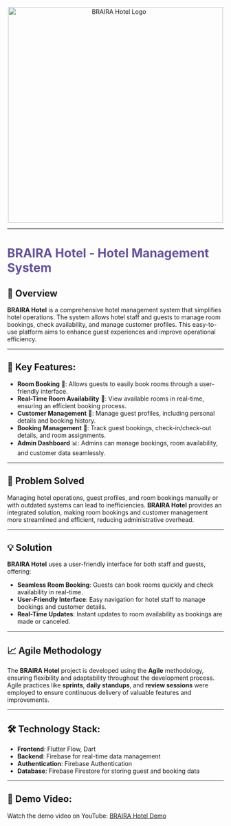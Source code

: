 <div align="center">
  <img src="https://github.com/user-attachments/assets/720f138b-a8bb-4106-9a4d-e6429ffa845a" alt="BRAIRA Hotel Logo" width="500" height="auto">
</div>

---

<h1 style="color: #655397;">BRAIRA Hotel - Hotel Management System</h1>

## 📘 Overview
**BRAIRA Hotel** is a comprehensive hotel management system that simplifies hotel operations. The system allows hotel staff and guests to manage room bookings, check availability, and manage customer profiles. This easy-to-use platform aims to enhance guest experiences and improve operational efficiency.

---

## 🎯 Key Features:
- **Room Booking** 🏨: Allows guests to easily book rooms through a user-friendly interface.
- **Real-Time Room Availability** 📅: View available rooms in real-time, ensuring an efficient booking process.
- **Customer Management** 👥: Manage guest profiles, including personal details and booking history.
- **Booking Management** 📂: Track guest bookings, check-in/check-out details, and room assignments.
- **Admin Dashboard** 📊: Admins can manage bookings, room availability, and customer data seamlessly.

---

## 🧩 Problem Solved
Managing hotel operations, guest profiles, and room bookings manually or with outdated systems can lead to inefficiencies. **BRAIRA Hotel** provides an integrated solution, making room bookings and customer management more streamlined and efficient, reducing administrative overhead.

---

## 💡 Solution
**BRAIRA Hotel** uses a user-friendly interface for both staff and guests, offering:
- **Seamless Room Booking**: Guests can book rooms quickly and check availability in real-time.
- **User-Friendly Interface**: Easy navigation for hotel staff to manage bookings and customer details.
- **Real-Time Updates**: Instant updates to room availability as bookings are made or canceled.

---

## 📈 Agile Methodology
The **BRAIRA Hotel** project is developed using the **Agile** methodology, ensuring flexibility and adaptability throughout the development process. Agile practices like **sprints**, **daily standups**, and **review sessions** were employed to ensure continuous delivery of valuable features and improvements.

---

## 🛠️ Technology Stack:
- **Frontend**: Flutter Flow, Dart
- **Backend**: Firebase for real-time data management
- **Authentication**: Firebase Authentication
- **Database**: Firebase Firestore for storing guest and booking data

---

## 🎥 Demo Video:
Watch the demo video on YouTube: [BRAIRA Hotel Demo](https://youtu.be/aHRbgPbfjtw)

